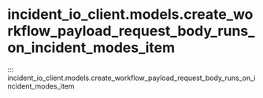 # incident_io_client.models.create_workflow_payload_request_body_runs_on_incident_modes_item

::: incident_io_client.models.create_workflow_payload_request_body_runs_on_incident_modes_item